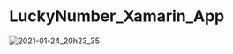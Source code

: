 # LuckyNumber_Xamarin_App

![2021-01-24_20h23_35](https://user-images.githubusercontent.com/18087437/105749522-2f42eb00-5f4c-11eb-9acf-2b12b8d8d17d.png)
